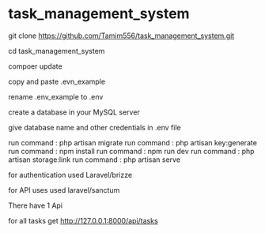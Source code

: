# task_management_system


git clone https://github.com/Tamim556/task_management_system.git

cd task_management_system

compoer update

copy and paste .evn_example

rename .env_example to .env

create a database in your MySQL server 

give database name and other credentials  in .env file 

run command : php artisan migrate
run command : php artisan key:generate
run command : npm install
run command : npm run dev
run command : php artisan storage:link
run command : php artisan serve



for authentication used Laravel/brizze 

for API uses used laravel/sanctum 

There have 1 Api 

for all tasks get 
http://127.0.0.1:8000/api/tasks

